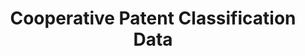 ---
layout: default
bigquery: https://console.cloud.google.com/bigquery?p=patents-public-data&d=cpc&page=dataset
citation: '“Cooperative Patent Classification” by the EPO and USPTO, for public use. '
contributors: EPO, USPTO
cost: None
description: Cooperative Patent Classification Data contains the scheme and definitions
  of the Cooperative Patent Classification system for classifying patent documents.
  The CPC is the result of a partnership between the EPO and the USPTO in their joint
  effort to develop a common, internationally compatible classification system for
  technical documents, in particular patent publications, which will be used by both
  offices in the patent granting process
documentation: https://www.cooperativepatentclassification.org/cpcSchemeAndDefinitions
last_edit: Mon, 04 Apr 2022 19:07:06 GMT
location: https://www.cooperativepatentclassification.org/index
maintained_by: USPTO, EPO
schema_fields: '[''children'', ''childGroups'', ''limiting_references'', ''not_allocatable'',
  ''informativeReferences'', ''residualReferences'', ''symbol'', ''limitingReferences'',
  ''additional_only'', ''parents'', ''ipcConcordant'', ''breakdown_code'', ''definition'',
  ''ipc_concordant'', ''applicationReferences'', ''date_revised'', ''level'', ''child_groups'',
  ''application_references'', ''notAllocatable'', ''informative_references'', ''sizeCache'',
  ''synonyms'', ''titlePart'', ''title_part'', ''title_full'', ''glossary'', ''status'',
  ''titleFull'', ''dateRevised'', ''breakdownCode'', ''residual_references'']'
shortname: cooperative_patent_classification
tags:
- patents
- science
title: Cooperative Patent Classification Data
uuid: 984374a7-16e9-4b35-9445-458daceb01bf
---